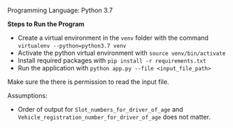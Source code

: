 Programming Language: Python 3.7

**Steps to Run  the Program**

- Create a virtual environment in the `venv` folder with  the command `virtualenv --python=python3.7 venv`
- Activate the python virtual environment with `source venv/bin/activate`
- Install required packages with `pip install -r requirements.txt`
- Run the application with `python app.py --file <input_file_path>`

Make sure the there is permission to read the input file.

Assumptions:

- Order of output for `Slot_numbers_for_driver_of_age` and `Vehicle_registration_number_for_driver_of_age` does not matter. 
